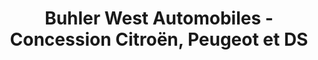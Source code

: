 ---
title: "Buhler West Automobiles - Concession Citroën, Peugeot et DS"
url: /eysines/buhler-west-automobiles-concession-citroen-peugeot-et-ds/
shop: voiture
---